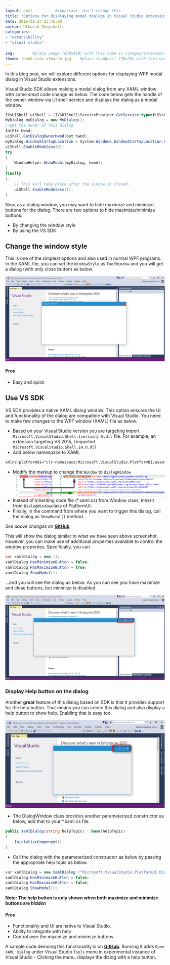 ```yaml
---
layout: post          #important: don't change this
title: "Options for displaying modal dialogs in Visual Studio extensions"
date: 2016-01-27 23:45:00 
author: Utkarsh Shigihalli
categories:
- "extensibility"
- "visual studio"
 
img:        #place image (850x450) with this name in /images/screenshots
thumb: thumb-icon-utkarsh.jpg    #place thumbnail (70x70) with this name in /images/screenshotsthumbs/
---
```

In this blog post, we will explore different options for displaying WPF modal dialog in Visual Studio extensions. 
<!--more-->

Visual Studio SDK allows making a modal dialog from any XAML window with some small code change as below. The code below gets the handle of the owner window via UI shell service and displays the dialog as a modal window.

```csharp
IVsUIShell uiShell = (IVsUIShell)ServiceProvider.GetService(typeof(SVsUIShell));
MyDialog myDialog = new MyDialog();
//get the owner of this dialog
IntPtr hwnd;
uiShell.GetDialogOwnerHwnd(out hwnd);
myDialog.WindowStartupLocation = System.Windows.WindowStartupLocation.CenterOwner;
uiShell.EnableModeless(0);
try
{
    WindowHelper.ShowModal(myDialog, hwnd);
}
finally
{
    // This will take place after the window is closed.
    uiShell.EnableModeless(1);
}
```

Now, as a dialog window, you may want to hide maximize and minimize buttons for the dialog. There are two options to hide maximize/minimize buttons.

 - By changing the window style
 - By using the VS SDK.

## Change the window style ##
This is one of the simplest options and also used in normal WPF programs. In the XAML file, you can set the `WindowStyle` as `ToolWindow` and you will get a dialog (with only close button) as below.

![Alt text](/images/screenshots/utkarsh/xaml_dialog_toolwindow.png)

#### Pros ####
- Easy and quick


## Use VS SDK ##
VS SDK provides a native XAML dialog window. This option ensures the UI and functionality of the dialog are compatible with Visual Studio. You need to make few changes to the WPF window (XAML) file as below.

- Based on your Visual Studio version you are targeting import `Microsoft.VisualStudio.Shell.{version}.0.dll` file. For example, an extension targeting VS 2015, I imported `Microsoft.VisualStudio.Shell.14.0.dll`
-  Add below namespace to XAML 

```xsd
xmlns:platformUi="clr-namespace:Microsoft.VisualStudio.PlatformUI;assembly=Microsoft.VisualStudio.Shell.14.0"
```
-  Modify the markup to change the `Window` to `DialogWindow`
  ![Alt text](/images/screenshots/utkarsh/xaml_dialog_window_diff.png)
- Instead of inheriting code file (*.xaml.cs) from Window class, inherit from `DialogWindow`class of PlatformUI.
- Finally, in the command from where you want to trigger this dialog, call the dialog as `ShowModal()` method.

*See above changes on* [**GitHub**](https://github.com/onlyutkarsh/XamlDialogInVSExtensionDemo/commit/616a945e3399e4869c6cd4ef28cb5b377495559b)



This will show the dialog similar to what we have seen above screenshot. However, you can make use of additional properties available to control the window properties. Specifically, you can

```csharp
var xamlDialog = new ();
xamlDialog.HasMinimizeButton = false;
xamlDialog.HasMaximizeButton = true;
xamlDialog.ShowModal();
```
...and you will see the dialog as below. As you can see you have maximize and close buttons, but minimize is disabled. 

![Alt text](/images/screenshots/utkarsh/xaml_dialog_platformui.png)

### Display Help button on the dialog ###

Another **great** feature of this dialog based on SDK is that it provides support for the help button. That means you can create this dialog and also display a help button to show help. Enabling that is easy too.

![Alt text](/images/screenshots/utkarsh/xaml_dialog_platformui_helpbutton.png)

- The DialogWindow class provides another parameterized constructor as below, add that to your *.xaml.cs file.
 
```csharp
public XamlDialog(string helpTopic) : base(helpTopic)
{
    InitializeComponent();
}
```
- Call the dialog with the parameterized constructor as below by passing the appropriate help topic as below.

```csharp
var xamlDialog = new XamlDialog ("Microsoft.VisualStudio.PlatformUI.DialogWindow");
xamlDialog.HasMinimizeButton = false;
xamlDialog.HasMaximizeButton = false;
xamlDialog.ShowModal();
```


**Note: The help button is only shown when both maximize and minimize buttons are *hidden***

#### Pros ####
- Functionality and UI are native to Visual Studio.
- Ability to integrate with help
- Control over the maximize and minimize buttons

A sample code demoing this functionality is on [**GitHub**](https://github.com/onlyutkarsh/XamlDialogInVSExtensionDemo). Running it adds `Open XAML Dialog` under Visual Studio `Tools` menu in experimental instance of Visual Studio - Clicking the menu, displays the dialog with a help button. 